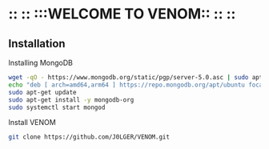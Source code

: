 # :: :: :::WELCOME TO VENOM:: :: ::

## Installation 
Installing MongoDB 
```bash 
wget -qO - https://www.mongodb.org/static/pgp/server-5.0.asc | sudo apt-key add -
echo "deb [ arch=amd64,arm64 ] https://repo.mongodb.org/apt/ubuntu focal/mongodb-org/5.0 multiverse" | sudo tee /etc/apt/sources.list.d/mongodb-org-5.0.list
sudo apt-get update
sudo apt-get install -y mongodb-org
sudo systemctl start mongod 
``` 
Install VENOM 
```bash 
git clone https://github.com/J0LGER/VENOM.git
```

